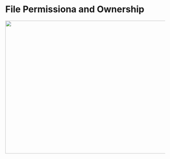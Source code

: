 # File Permissiona and Ownership

<img src="https://drive.google.com/uc?export=view&id=1woMVejns0iEuLQEuRLjW4S-P_HK239Cu" width="750" height="420">

